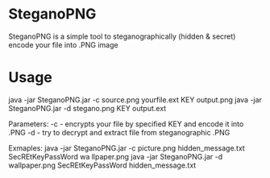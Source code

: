 SteganoPNG
==========

SteganoPNG is a simple tool to steganographically (hidden &amp; secret) encode your file into .PNG image

Usage
==========
 java -jar SteganoPNG.jar -c source.png yourfile.ext KEY output.png
 java -jar SteganoPNG.jar -d stegano.png KEY output.ext

Parameters:
 -c - encrypts your file by specified KEY and encode it into .PNG
 -d - try to decrypt and extract file from steganographic .PNG

Exmaples:
 java -jar SteganoPNG.jar -c picture.png hidden_message.txt SecREtKeyPassWord wa
llpaper.png
 java -jar SteganoPNG.jar -d wallpaper.png SecREtKeyPassWord hidden_message.txt
